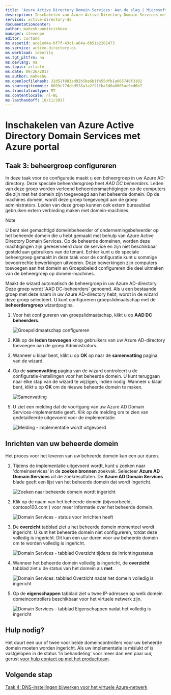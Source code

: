 ```yaml
---
title: 'Azure Active Directory Domain Services: Aan de slag | Microsoft Docs'
description: Inschakelen van Azure Active Directory Domain Services met Azure portal
services: active-directory-ds
documentationcenter: 
author: mahesh-unnikrishnan
manager: stevenpo
editor: curtand
ms.assetid: ace1ed4a-bf7f-43c1-a64a-6b51a2202473
ms.service: active-directory-ds
ms.workload: identity
ms.tgt_pltfrm: na
ms.devlang: na
ms.topic: article
ms.date: 09/26/2017
ms.author: maheshu
ms.openlocfilehash: 32d51f883ad92b5be6b1f455dfb1a865748f3102
ms.sourcegitcommit: 6699c77dcbd5f8a1a2f21fba3d0a0005ac9ed6b7
ms.translationtype: MT
ms.contentlocale: nl-NL
ms.lasthandoff: 10/11/2017
---
```

# <a name="enable-azure-active-directory-domain-services-using-the-azure-portal"></a>Inschakelen van Azure Active Directory Domain Services met Azure portal


## <a name="task-3-configure-administrative-group"></a>Taak 3: beheergroep configureren
In deze taak voor de configuratie maakt u een beheergroep in uw Azure AD-directory. Deze speciale beheerdersgroep heet *AAD DC beheerders*. Leden van deze groep worden verleend beheerdersmachtigingen op de computers die zijn met het domein zijn toegevoegd aan het beheerde domein. Op de machines domein, wordt deze groep toegevoegd aan de groep administrators. Leden van deze groep kunnen ook extern bureaublad gebruiken extern verbinding maken met domein-machines.

> [!NOTE]
> U bent niet gemachtigd domeinbeheerder of ondernemingsbeheerder op het beheerde domein die u hebt gemaakt met behulp van Azure Active Directory Domain Services. Op de beheerde domeinen, worden deze machtigingen zijn gereserveerd door de service en zijn niet beschikbaar gesteld aan gebruikers van de tenant. Echter kunt u de speciale beheergroep gemaakt in deze taak voor de configuratie kunt u sommige bevoorrechte bewerkingen uitvoeren. Deze bewerkingen zijn computers toevoegen aan het domein en Groepsbeleid configureren die deel uitmaken van de beheergroep op domein-machines.
>

Maakt de wizard automatisch de beheergroep in uw Azure AD-directory. Deze groep wordt 'AAD DC-beheerders' genoemd. Als u een bestaande groep met deze naam in uw Azure AD-directory hebt, wordt in de wizard deze groep selecteert. U kunt configureren groepslidmaatschap met de **beheerdersgroep** wizardpagina.

1. Voor het configureren van groepslidmaatschap, klikt u op **AAD DC beheerders**.

    ![Groepslidmaatschap configureren](./media/getting-started/domain-services-blade-admingroup.png)

2. Klik op de **leden toevoegen** knop gebruikers van uw Azure AD-directory toevoegen aan de groep Administrators.

3. Wanneer u klaar bent, klikt u op **OK** op naar de **samenvatting** pagina van de wizard.

4. Op de **samenvatting** pagina van de wizard controleert u de configuratie-instellingen voor het beheerde domein. U kunt teruggaan naar elke stap van de wizard te wijzigen, indien nodig. Wanneer u klaar bent, klikt u op **OK** om de nieuwe beheerde domein te maken.

    ![Samenvatting](./media/getting-started/domain-services-blade-summary.png)

5. U ziet een melding dat de voortgang van uw Azure AD Domain Services-implementatie geeft. Klik op de melding om te zien van gedetailleerde uitgevoerd voor de implementatie.

    ![Melding - implementatie wordt uitgevoerd](./media/getting-started/domain-services-blade-deployment-in-progress.png)


## <a name="provision-your-managed-domain"></a>Inrichten van uw beheerde domein
Het proces voor het leveren van uw beheerde domein kan een uur duren.

1. Tijdens de implementatie uitgevoerd wordt, kunt u zoeken naar 'domeinservices' in de **zoeken bronnen** zoekvak. Selecteer **Azure AD Domain Services** uit de zoekresultaten. De **Azure AD Domain Services** blade geeft een lijst van het beheerde domein dat wordt ingericht.

    ![Zoeken naar beheerde domein wordt ingericht](./media/getting-started/domain-services-provisioning-state-find-resource.png)

2. Klik op de naam van het beheerde domein (bijvoorbeeld, contoso100.com') voor meer informatie over het beheerde domein.

    ![Domain Services - status voor inrichten heeft](./media/getting-started/domain-services-provisioning-state.png)

3. De **overzicht** tabblad ziet u het beheerde domein momenteel wordt ingericht. U kunt het beheerde domein niet configureren, totdat deze volledig is ingericht. Dit kan een uur duren voor uw beheerde domein om te worden volledig is ingericht.

    ![Domain Services - tabblad Overzicht tijdens de Inrichtingsstatus ](./media/getting-started/domain-services-provisioning-state-details.png)

4. Wanneer het beheerde domein volledig is ingericht, de **overzicht** tabblad ziet u de status van het domein als **met**.

    ![Domain Services: tabblad Overzicht nadat het domein volledig is ingericht](./media/getting-started/domain-services-provisioned.png)

5. Op de **eigenschappen** tabblad ziet u twee IP-adressen op welk domein domeincontrollers beschikbaar voor het virtuele netwerk zijn.

    ![Domain Services - tabblad Eigenschappen nadat het volledig is ingericht](./media/getting-started/domain-services-provisioned-properties.png)


## <a name="need-help"></a>Hulp nodig?
Het duurt een uur of twee voor beide domeincontrollers voor uw beheerde domein moeten worden ingericht. Als uw implementatie is mislukt of is vastgelopen in de status 'In behandeling' voor meer dan een paar uur, gerust [voor hulp contact op met het productteam](active-directory-ds-contact-us.md).


## <a name="next-step"></a>Volgende stap
[Taak 4: DNS-instellingen bijwerken voor het virtuele Azure-netwerk](active-directory-ds-getting-started-dns.md)
